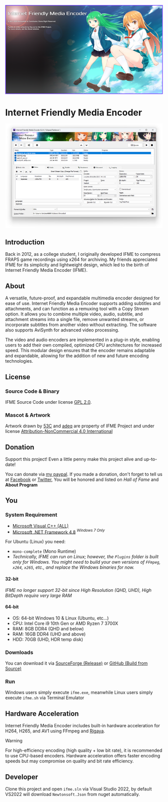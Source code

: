 ![Splash Screen](IFME/Resources/SplashScreen13.png)

# Internet Friendly Media Encoder
![GUI](IFME.png)

## Introduction
Back in 2012, as a college student, I originally developed IFME to compress FRAPS game recordings using x264 for archiving. My friends appreciated IFME for its simplicity and lightweight design, which led to the birth of Internet Friendly Media Encoder (IFME).

## About
A versatile, future-proof, and expandable multimedia encoder designed for ease of use. Internet Friendly Media Encoder supports adding subtitles and attachments, and can function as a remuxing tool with a Copy Stream option. It allows you to combine multiple video, audio, subtitle, and attachment streams into a single file, remove unwanted streams, or incorporate subtitles from another video without extracting. The software also supports AviSynth for advanced video processing.

The video and audio encoders are implemented in a plug-in style, enabling users to add their own compiled, optimized CPU architectures for increased speed. This modular design ensures that the encoder remains adaptable and expandable, allowing for the addition of new and future encoding technologies.

## License
### Source Code & Binary
IFME Source Code under license [GPL 2.0](http://choosealicense.com/licenses/gpl-2.0/).

### Mascot & Artwork
Artwork drawn by [53C](http://53c.deviantart.com/) and [adeq](https://www.facebook.com/liyana.0426) are property of IFME Project and under license [Attribution-NonCommercial 4.0 International](http://creativecommons.org/licenses/by-nc/4.0/)

## Donation
Support this project! Even a little penny make this project alive and up-to-date!

You can donate via [my paypal](https://www.paypal.com/cgi-bin/webscr?cmd=_s-xclick&hosted_button_id=4CKYN7X3DGA7U). If you made a donation, don't forget to tell us at [Facebook](https://www.facebook.com/internetfriendlymediaencoder) or  [Twitter](https://twitter.com/Anime4000), You will be honored and listed on *Hall of Fame* and **About Program**

## You
### System Requirement
* [Microsoft Visual C++ (ALL)](https://www.techpowerup.com/download/visual-c-redistributable-runtime-package-all-in-one/)
* [Microsoft .NET Framework 4.8](https://dotnet.microsoft.com/en-us/download/dotnet-framework/net48) *<sup>Windows 7 Only</sup>*

For Ubuntu (Linux) you need:
* `mono-complete` (Mono Runtime)
* *Technically, IFME can run on Linux; however, the `Plugins` folder is built only for Windows. You might need to build your own versions of `FFmpeg`, `x264`, `x265`, etc., and replace the Windows binaries for now.*

#### 32-bit
*IFME no longer support 32-bit since High Resolution (QHD, UHD), High BitDepth require very large RAM*

#### 64-bit
* OS: 64-bit Windows 10 & Linux (Ubuntu, etc...)
* CPU: Intel Core i9 10th Gen or AMD Ryzen 7 3700X
* RAM:  8GB DDR4 (QHD and below)
* RAM: 16GB DDR4 (UHD and above)
* HDD: 70GB (UHD, HDR temp disk)

### Downloads
You can download it via [SourceForge (Release)](https://sourceforge.net/projects/ifme/files/latest/download) or [GitHub (Build from Source)](https://github.com/Anime4000/IFME/releases/latest)

### Run
Windows users simply execute `ifme.exe`, meanwhile Linux users simply execute `ifme.sh` via Terminal Emulator

## Hardware Acceleration
Internet Friendly Media Encoder includes built-in hardware acceleration for H264, H265, and AV1 using FFmpeg and [Rigaya](https://github.com/rigaya).

> [!WARNING]
> For high-efficiency encoding (high quality + low bit rate), it is recommended to use CPU-based encoders. Hardware acceleration offers faster encoding speeds but may compromise on quality and bit rate efficiency.

## Developer
Clone this project and open `ifme.sln` via Visual Studio 2022, by default VS2022 will download `Newtonsoft.Json` from nuget automatically.
